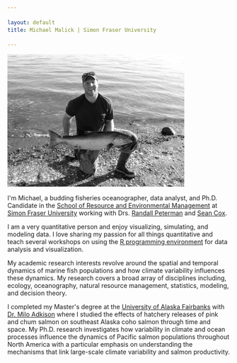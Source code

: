 ```yaml
---

layout: default 
title: Michael Malick | Simon Fraser University

---
```



![malick](images/michael_malick.jpg)

I'm Michael, a budding fisheries oceanographer, data analyst,
and Ph.D. Candidate in the [School of Resource and Environmental
Management][REM] at [Simon Fraser University][SFU] working with Drs.
[Randall Peterman][RMP] and [Sean Cox][SPC].


I am a very quantitative person and enjoy visualizing, simulating,
and modeling data. I love sharing my passion for all things
quantitative and teach several workshops on using the [R programming
environment][R] for data analysis and visualization. 


My academic research interests revolve around the spatial and
temporal dynamics of marine fish populations and how climate
variability influences these dynamics. My research covers a broad
array of disciplines including, ecology, oceanography, natural
resource management, statistics, modeling, and decision theory.


I completed my Master's degree at the [University of Alaska
Fairbanks][UAF] with [Dr. Milo Adkison][MA] where I studied the
effects of hatchery releases of pink and chum salmon on southeast
Alaska coho salmon through time and space. My Ph.D. research
investigates how variability in climate and ocean processes influence
the dynamics of Pacific salmon populations throughout North America
with a particular emphasis on understanding the mechanisms that link
large-scale climate variability and salmon productivity.



[REM]: http://www.rem.sfu.ca/
[RMP]: http://www.rem.sfu.ca/people/faculty/peterman/
[SPC]: http://www.rem.sfu.ca/people/faculty/seancox/
[SFU]: http://www.sfu.ca/
[UAF]: http://www.sfos.uaf.edu/
[MA]:  http://www.sfos.uaf.edu/directory/faculty/adkison/
[R]:   http://www.r-project.org/ 


